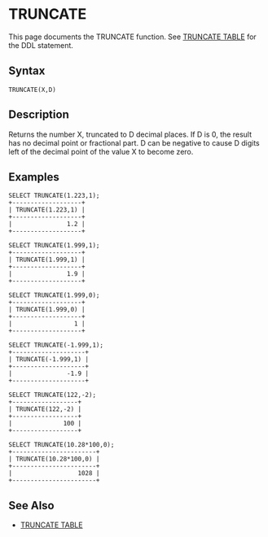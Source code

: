 
# TRUNCATE

This page documents the TRUNCATE function. See [TRUNCATE TABLE](../../table-statements/truncate-table.md) for the DDL statement.


## Syntax


```
TRUNCATE(X,D)
```


## Description


Returns the number X, truncated to D decimal places. If D is 0, the
result has no decimal point or fractional part. D can be negative to
cause D digits left of the decimal point of the value X to become
zero.


## Examples


```
SELECT TRUNCATE(1.223,1);
+-------------------+
| TRUNCATE(1.223,1) |
+-------------------+
|               1.2 |
+-------------------+

SELECT TRUNCATE(1.999,1);
+-------------------+
| TRUNCATE(1.999,1) |
+-------------------+
|               1.9 |
+-------------------+

SELECT TRUNCATE(1.999,0); 
+-------------------+
| TRUNCATE(1.999,0) |
+-------------------+
|                 1 |
+-------------------+

SELECT TRUNCATE(-1.999,1);
+--------------------+
| TRUNCATE(-1.999,1) |
+--------------------+
|               -1.9 |
+--------------------+

SELECT TRUNCATE(122,-2);
+------------------+
| TRUNCATE(122,-2) |
+------------------+
|              100 |
+------------------+

SELECT TRUNCATE(10.28*100,0);
+-----------------------+
| TRUNCATE(10.28*100,0) |
+-----------------------+
|                  1028 |
+-----------------------+
```

## See Also


* [TRUNCATE TABLE](../../table-statements/truncate-table.md)

